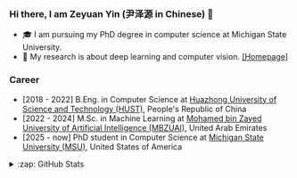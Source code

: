 ### Hi there, I am Zeyuan Yin (尹泽源 in Chinese) 👋

- 🎓 I am pursuing my PhD degree in computer science at Michigan State University.
- 🔭 My research is about deep learning and computer vision. [[Homepage]](https://zeyuanyin.github.io/)

### Career 

- [2018 - 2022] B.Eng. in Computer Science at [Huazhong University of Science and Technology (HUST)](https://english.hust.edu.cn), People's Republic of China
- [2022 - 2024] M.Sc. in Machine Learning at [Mohamed bin Zayed University of Artificial Intelligence (MBZUAI)](https://mbzuai.ac.ae), United Arab Emirates
- [2025 - now] PhD student in Computer Science at [Michigan State University (MSU)](https://www.msu.edu), United States of America
<details>
  <summary>:zap: GitHub Stats</summary>
  <div align=left>
    <img width=45% src="https://github-readme-stats-timo.vercel.app/api?username=zeyuanyin&include_all_commits=true&count_private=true&show_icons=true&hide_border=true" />
    <img width=30% src="https://github-readme-stats-timo.vercel.app/api/top-langs/?username=zeyuanyin&langs_count=8&hide_border=true&layout=compact&hide=jupyter%20notebook" />
</div>

<img width=30% src="https://skillicons.dev/icons?i=py,pytorch,vscode,vim,bash,&theme=light" />

</details>

